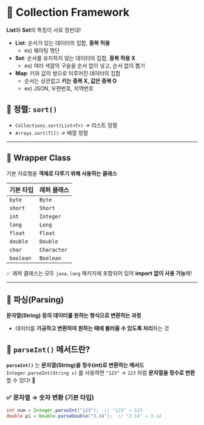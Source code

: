# 📌 Collection Framework

**List**와 **Set**의 특징이 서로 정반대!

- **List**: 순서가 있는 데이터의 집합, **중복 허용**  
  - ex) 웨이팅 명단  
- **Set**: 순서를 유지하지 않는 데이터의 집합, **중복 허용 X**  
  - ex) 여러 색깔의 구슬을 순서 없이 넣고, 순서 없이 뽑기  
- **Map**: 키와 값의 쌍으로 이루어진 데이터의 집합  
  - 순서는 상관없고 **키는 중복 X, 값은 중복 O**  
  - ex) JSON, 우편번호, 지역번호  

## 📌 정렬: `sort()`
- `Collections.sort(List<T>)` → 리스트 정렬  
- `Arrays.sort(T[])` → 배열 정렬  

---

## 📌 Wrapper Class  
기본 자료형을 **객체로 다루기 위해 사용하는 클래스**  

| 기본 타입 | 래퍼 클래스 |
|----------|-----------|
| `byte`   | `Byte`   |
| `short`  | `Short`  |
| `int`    | `Integer` |
| `long`   | `Long`   |
| `float`  | `Float`  |
| `double` | `Double` |
| `char`   | `Character` |
| `boolean`| `Boolean` |

✅ 래퍼 클래스는 모두 `java.lang` 패키지에 포함되어 있어 **import 없이 사용 가능**해!

---

## 📌 파싱(Parsing)
**문자열(String) 등의 데이터를 원하는 형식으로 변환하는 과정**  
- 데이터를 **가공하고 변환하여 원하는 때에 불러올 수 있도록 처리**하는 것  

## 📌 `parseInt()` 메서드란?
**`parseInt()`** 는 **문자열(String)을 정수(int)로 변환하는 메서드**   
`Integer.parseInt(String s)` 를 사용하면 `"123"` → `123` 처럼 **문자열을 정수로 변환**할 수 있다! 🚀  




### ✅ 문자열 → 숫자 변환 (기본 타입)
```java
int num = Integer.parseInt("123");  // "123" → 123
double pi = Double.parseDouble("3.14");  // "3.14" → 3.14

